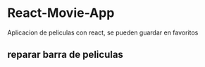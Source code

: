 # React-Movie-App
 Aplicacion de peliculas con react, se pueden guardar en favoritos

## reparar barra de peliculas